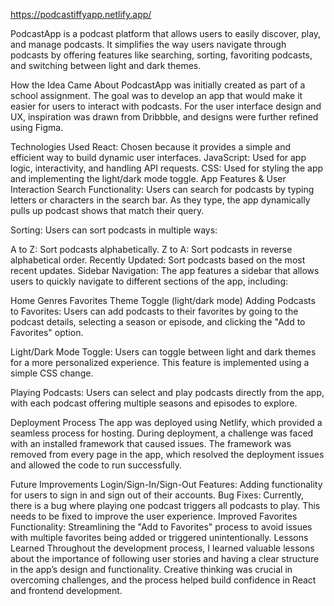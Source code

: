 https://podcastiffyapp.netlify.app/

PodcastApp is a podcast platform that allows users to easily discover, play, and manage podcasts. It simplifies the way users navigate through podcasts by offering features like searching, sorting, favoriting podcasts, and switching between light and dark themes.

How the Idea Came About
PodcastApp was initially created as part of a school assignment. The goal was to develop an app that would make it easier for users to interact with podcasts. For the user interface design and UX, inspiration was drawn from Dribbble, and designs were further refined using Figma.

Technologies Used
React: Chosen because it provides a simple and efficient way to build dynamic user interfaces.
JavaScript: Used for app logic, interactivity, and handling API requests.
CSS: Used for styling the app and implementing the light/dark mode toggle.
App Features & User Interaction
Search Functionality:
Users can search for podcasts by typing letters or characters in the search bar. As they type, the app dynamically pulls up podcast shows that match their query.

Sorting:
Users can sort podcasts in multiple ways:

A to Z: Sort podcasts alphabetically.
Z to A: Sort podcasts in reverse alphabetical order.
Recently Updated: Sort podcasts based on the most recent updates.
Sidebar Navigation:
The app features a sidebar that allows users to quickly navigate to different sections of the app, including:

Home
Genres
Favorites
Theme Toggle (light/dark mode)
Adding Podcasts to Favorites:
Users can add podcasts to their favorites by going to the podcast details, selecting a season or episode, and clicking the "Add to Favorites" option.

Light/Dark Mode Toggle:
Users can toggle between light and dark themes for a more personalized experience. This feature is implemented using a simple CSS change.

Playing Podcasts:
Users can select and play podcasts directly from the app, with each podcast offering multiple seasons and episodes to explore.

Deployment Process
The app was deployed using Netlify, which provided a seamless process for hosting. During deployment, a challenge was faced with an installed framework that caused issues. The framework was removed from every page in the app, which resolved the deployment issues and allowed the code to run successfully.

Future Improvements
Login/Sign-In/Sign-Out Features: Adding functionality for users to sign in and sign out of their accounts.
Bug Fixes: Currently, there is a bug where playing one podcast triggers all podcasts to play. This needs to be fixed to improve the user experience.
Improved Favorites Functionality: Streamlining the "Add to Favorites" process to avoid issues with multiple favorites being added or triggered unintentionally.
Lessons Learned
Throughout the development process, I learned valuable lessons about the importance of following user stories and having a clear structure in the app’s design and functionality. Creative thinking was crucial in overcoming challenges, and the process helped build confidence in React and frontend development.



